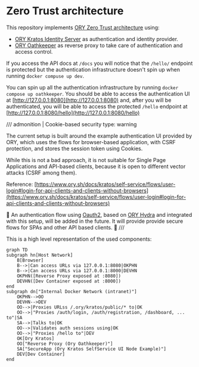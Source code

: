 # Zero Trust architecture

This repository implements [ORY Zero Trust architecture](https://www.ory.sh/docs/kratos/guides/zero-trust-iap-proxy-identity-access-proxy)
using:

* [ORY Kratos Identity Server](https://github.com/ory/kratos) as authentication and identity provider.
* [ORY Oathkeeper](https://github.com/ory/oathkeeper) as reverse proxy to take care of authentication and access control.

If you access the API docs at `/docs` you will notice that the `/hello/` endpoint
is protected but the authentication infrastructure doesn't spin up when running
`docker compuse up dev`.

You can spin up all the authentication infrastructure by running `docker compose up oathkeeper`.
You should be able to access the authentication UI at [http://127.0.0.1:8080](http://127.0.0.1:8080) and,
after you will be authenticated, you will be able to access the protected `/hello`
endpoint at [http://127.0.0.1:8080/hello](http://127.0.0.1:8080/hello)

/// admonition | Cookie-based security
    type: warning

The current setup is built around the example authentication UI provided by ORY,
which uses the flows for browser-based application, with CSRF protection, and stores
the session token using Cookies.

While this is not a bad approach, it is not suitable for Single Page Applications
and API-based clients, because it is open to different vector attacks (CSRF among them).

Reference: [https://www.ory.sh/docs/kratos/self-service/flows/user-login#login-for-api-clients-and-clients-without-browsers](https://www.ory.sh/docs/kratos/self-service/flows/user-login#login-for-api-clients-and-clients-without-browsers)

🚧 An authentication flow using [Oauth2](https://oauth.net/2/), based on [ORY Hydra](https://github.com/ory/hydra)
and integrated with this setup, will be added in the future. It will provide provide secure flows for SPAs and other
API based clients. 🚧
///

This is a high level representation of the used components:

```mermaid
graph TD
subgraph hn[Host Network]
    B[Browser]
    B-->|Can access URLs via 127.0.0.1:8080|OKPHN
    B-->|Can access URLs via 127.0.0.1:8000|DEVHN
    OKPHN([Reverse Proxy exposed at :8080])
    DEVHN([Dev Container exposed at :8000])
end
subgraph dn["Internal Docker Network (intranet)"]
    OKPHN-->OO
    DEVHN-->DEV
    OO-->|Proxies URLss /.ory/kratos/public/* to|OK
    OO-->|"Proxies /auth/login, /auth/registration, /dashboard, ... to"|SA
    SA-->|Talks to|OK
    OO-->|Validates auth sessions using|OK
    OO-->|"Proxies /hello to"|DEV
    OK[Ory Kratos]
    OO["Reverse Proxy (Ory Oathkeeper)"]
    SA["SecureApp (Ory Kratos SelfService UI Node Example)"]
    DEV[Dev Container]
end
```